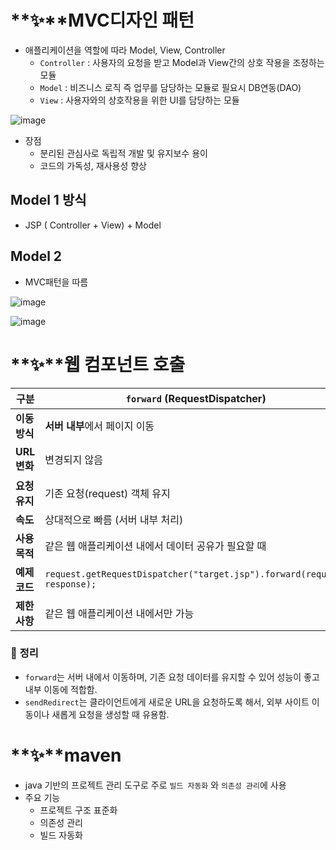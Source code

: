 # **✨**MVC디자인 패턴

- 애플리케이션을 역할에 따라 Model, View, Controller
    - `Controller` : 사용자의 요청을 받고 Model과 View간의 상호 작용을 조정하는 모듈
    - `Model` : 비즈니스 로직 즉 업무를 담당하는 모듈로 필요시 DB연동(DAO)
    - `View` : 사용자와의 상호작용을 위한 UI를 담당하는 모듈

![image](https://github.com/user-attachments/assets/7845fdff-4b7d-492e-83c6-22a7fb3cc18d)


- 장점
    - 분리된 관심사로 독립적 개발 및 유지보수 용이
    - 코드의 가독성, 재사용성 향상

## Model 1 방식

- JSP ( Controller + View)  + Model

## Model 2

- MVC패턴을 따름

![image](https://github.com/user-attachments/assets/5f6d90c3-98a4-406f-9577-5a086f3ba837)


![image](https://github.com/user-attachments/assets/beed5799-d3b7-4515-9933-fecd75eed661)


# **✨**웹 컴포넌트 호출

| 구분 | `forward` (RequestDispatcher) | `sendRedirect` (HttpServletResponse) |
| --- | --- | --- |
| **이동 방식** | **서버 내부**에서 페이지 이동 | 클라이언트에게 **새로운 URL**로 이동 요청 |
| **URL 변화** | 변경되지 않음 | 변경됨 (브라우저 주소창에 새로운 URL 표시) |
| **요청 유지** | 기존 요청(request) 객체 유지 | 새로운 요청 생성 (기존 요청 정보 사라짐) |
| **속도** | 상대적으로 빠름 (서버 내부 처리) | 상대적으로 느림 (클라이언트와 다시 통신) |
| **사용 목적** | 같은 웹 애플리케이션 내에서 데이터 공유가 필요할 때 | 다른 도메인 또는 새로운 요청을 보낼 때 |
| **예제 코드** | `request.getRequestDispatcher("target.jsp").forward(request, response);` | `response.sendRedirect("target.jsp");` |
| **제한 사항** | 같은 웹 애플리케이션 내에서만 가능 | 외부 사이트(URL)로도 이동 가능 |

### 📌 **정리**

- `forward`는 서버 내에서 이동하며, 기존 요청 데이터를 유지할 수 있어 성능이 좋고 내부 이동에 적합함.
- `sendRedirect`는 클라이언트에게 새로운 URL을 요청하도록 해서, 외부 사이트 이동이나 새롭게 요청을 생성할 때 유용함.

# **✨**maven

- java 기반의 프로젝트 관리 도구로 주로 `빌드 자동화` 와 `의존성 관리`에 사용
- 주요 기능
    - 프로젝트 구조 표준화
    - 의존성 관리
    - 빌드 자동화
